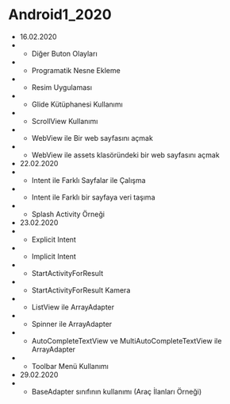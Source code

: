 # Android1_2020

- 16.02.2020
- - Diğer Buton Olayları
- - Programatik Nesne Ekleme
- - Resim Uygulaması
- - Glide Kütüphanesi Kullanımı
- - ScrollView Kullanımı
- - WebView ile Bir web sayfasını açmak
- - WebView ile assets klasöründeki bir web sayfasını açmak
- 22.02.2020
- - Intent ile Farklı Sayfalar ile Çalışma
- - Intent ile Farklı bir sayfaya veri taşıma
- - Splash Activity Örneği
- 23.02.2020
- - Explicit Intent
- - Implicit Intent
- - StartActivityForResult 
- - StartActivityForResult Kamera
- - ListView ile ArrayAdapter
- - Spinner ile ArrayAdapter
- - AutoCompleteTextView ve MultiAutoCompleteTextView ile ArrayAdapter
- - Toolbar Menü Kullanımı
- 29.02.2020
- - BaseAdapter sınıfının kullanımı (Araç İlanları Örneği)
